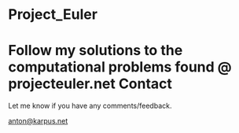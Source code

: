 Project_Euler
=============
Follow my solutions to the computational problems found @ projecteuler.net
Contact
=============
Let me know if you have any comments/feedback.

anton@karpus.net

